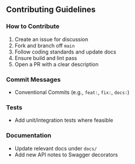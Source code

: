 ## Contributing Guidelines

### How to Contribute
1. Create an issue for discussion
2. Fork and branch off `main`
3. Follow coding standards and update docs
4. Ensure build and lint pass
5. Open a PR with a clear description

### Commit Messages
- Conventional Commits (e.g., `feat:`, `fix:`, `docs:`)

### Tests
- Add unit/integration tests where feasible

### Documentation
- Update relevant docs under `docs/`
- Add new API notes to Swagger decorators


